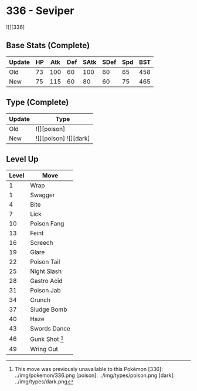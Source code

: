 # 336 - Seviper
![][336]

## Base Stats (Complete)

Update | HP | Atk | Def | SAtk | SDef | Spd | BST
---    | ---| --- | --- | ---  | ---  | --- | ---
Old    | 73 |  100 |  60 |  100  |  60  |  65  |  458
New    | 75 |  115 |  60 |  80  |  60  |  75  |  465

## Type (Complete)

Update | Type
---    | ---
Old    | ![][poison]
New    | ![][poison]  ![][dark]

## Level Up

Level | Move
---   | ---
  1   | Wrap
  1   | Swagger
  4   | Bite
  7   | Lick
 10   | Poison Fang
 13   | Feint
 16   | Screech
 19   | Glare
 22   | Poison Tail
 25   | Night Slash
 28   | Gastro Acid
 31   | Poison Jab
 34   | Crunch
 37   | Sludge Bomb
 40   | Haze
 43   | Swords Dance
 46   | Gunk Shot [^1]
 49   | Wring Out

[^1]: This move was previously unavailable to this Pokémon
[336]: ../img/pokemon/336.png
[poison]: ../img/types/poison.png
[dark]: ../img/types/dark.png
